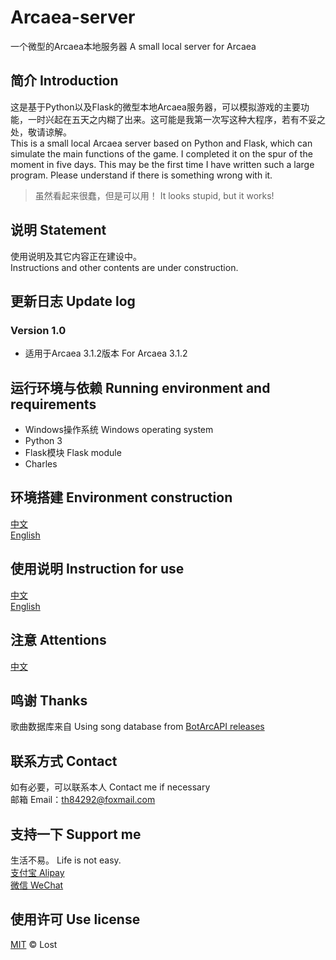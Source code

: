 # Arcaea-server
一个微型的Arcaea本地服务器  A small local server for Arcaea

## 简介 Introduction
这是基于Python以及Flask的微型本地Arcaea服务器，可以模拟游戏的主要功能，一时兴起在五天之内糊了出来。这可能是我第一次写这种大程序，若有不妥之处，敬请谅解。  
This is a small local Arcaea server based on Python and Flask, which can simulate the main functions of the game. I completed it on the spur of the moment in five days. This may be the first time I have written such a large program. Please understand if there is something wrong with it.
> 虽然看起来很蠢，但是可以用！
> It looks stupid, but it works!

## 说明 Statement
使用说明及其它内容正在建设中。  
Instructions and other contents are under construction.

## 更新日志 Update log
### Version 1.0
- 适用于Arcaea 3.1.2版本 For Arcaea 3.1.2

## 运行环境与依赖 Running environment and requirements
- Windows操作系统 Windows operating system
- Python 3
- Flask模块 Flask module
- Charles

## 环境搭建 Environment construction
[中文](https://github.com/Lost-MSth/Arcaea-server/wiki/%E7%8E%AF%E5%A2%83%E6%90%AD%E5%BB%BA)  
[English](https://github.com/Lost-MSth/Arcaea-server/wiki/Environment-construction)

## 使用说明 Instruction for use
[中文](https://github.com/Lost-MSth/Arcaea-server/wiki/%E4%BD%BF%E7%94%A8%E8%AF%B4%E6%98%8E)  
[English](https://github.com/Lost-MSth/Arcaea-server/wiki/Instruction-for-use)

## 注意 Attentions
[中文](https://github.com/Lost-MSth/Arcaea-server/wiki/%E6%B3%A8%E6%84%8F)  

## 鸣谢 Thanks
歌曲数据库来自 Using song database from
[BotArcAPI releases](https://github.com/TheSnowfield/BotArcAPI/releases)

## 联系方式 Contact
如有必要，可以联系本人 Contact me if necessary  
邮箱 Email：th84292@foxmail.com

## 支持一下 Support me
生活不易。 Life is not easy.  
[支付宝 Alipay](https://github.com/Lost-MSth/Arcaea-server/blob/master/pic/Alipay.jpg)  
[微信 WeChat](https://github.com/Lost-MSth/Arcaea-server/blob/master/pic/WeChat.png)

## 使用许可 Use license
[MIT](LICENSE) © Lost
